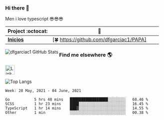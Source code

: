 ### Hi there 👋

Men i love typescript 😎😎😎 

|      Project :octocat:   |      :star2:   |  |  |
|-------------|-------------------|---|---|
| [**Inicios**](https://github.com/vinitshahdeo/PortScanner) | [:four_leaf_clover: https://github.com/dfgarciac1/PAPA]

<img align="left" alt="dfgarciac1 GitHub Stats" src="https://github-readme-stats.vercel.app/api?username=dfgarciac1&show_icons=true&theme=prussian&include_all_commits=true&hide_border=true&count_private=true">

### Find me elsewhere 🌎

<a href="https://www.linkedin.com/in/david-felipe-garcia-contreras/" target="_blank"><img src="https://iconsplace.com/wp-content/uploads/_icons/ffffff/256/png/linkedin-icon-18-256.png" alt="LinkedIn" width="30"></a>


![Top Langs](https://github-readme-stats.vercel.app/api/top-langs/?username=dfgarciac1&langs_count=10&show_icons=true&theme=prussian&layout=compact&hide_border=true&count_private=true)


<!--START_SECTION:waka-->
```text
Week: 28 May, 2021 - 04 June, 2021

Go           5 hrs 48 mins   █████████████████░░░░░░░░   68.46 % 
SCSS         1 hr 23 mins    ████░░░░░░░░░░░░░░░░░░░░░   16.45 % 
TypeScript   1 hr 14 mins    ███▓░░░░░░░░░░░░░░░░░░░░░   14.55 % 
Other        1 min           ░░░░░░░░░░░░░░░░░░░░░░░░░   00.38 % 
```
<!--END_SECTION:waka-->
